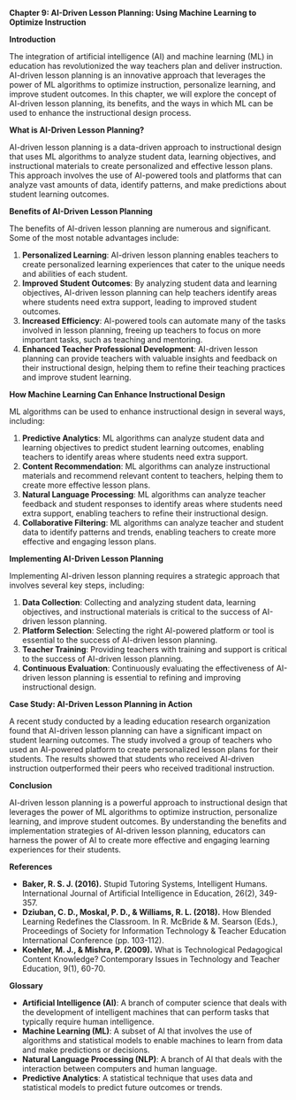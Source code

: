 **Chapter 9: AI-Driven Lesson Planning: Using Machine Learning to Optimize Instruction**

**Introduction**

The integration of artificial intelligence (AI) and machine learning (ML) in education has revolutionized the way teachers plan and deliver instruction. AI-driven lesson planning is an innovative approach that leverages the power of ML algorithms to optimize instruction, personalize learning, and improve student outcomes. In this chapter, we will explore the concept of AI-driven lesson planning, its benefits, and the ways in which ML can be used to enhance the instructional design process.

**What is AI-Driven Lesson Planning?**

AI-driven lesson planning is a data-driven approach to instructional design that uses ML algorithms to analyze student data, learning objectives, and instructional materials to create personalized and effective lesson plans. This approach involves the use of AI-powered tools and platforms that can analyze vast amounts of data, identify patterns, and make predictions about student learning outcomes.

**Benefits of AI-Driven Lesson Planning**

The benefits of AI-driven lesson planning are numerous and significant. Some of the most notable advantages include:

1. **Personalized Learning**: AI-driven lesson planning enables teachers to create personalized learning experiences that cater to the unique needs and abilities of each student.
2. **Improved Student Outcomes**: By analyzing student data and learning objectives, AI-driven lesson planning can help teachers identify areas where students need extra support, leading to improved student outcomes.
3. **Increased Efficiency**: AI-powered tools can automate many of the tasks involved in lesson planning, freeing up teachers to focus on more important tasks, such as teaching and mentoring.
4. **Enhanced Teacher Professional Development**: AI-driven lesson planning can provide teachers with valuable insights and feedback on their instructional design, helping them to refine their teaching practices and improve student learning.

**How Machine Learning Can Enhance Instructional Design**

ML algorithms can be used to enhance instructional design in several ways, including:

1. **Predictive Analytics**: ML algorithms can analyze student data and learning objectives to predict student learning outcomes, enabling teachers to identify areas where students need extra support.
2. **Content Recommendation**: ML algorithms can analyze instructional materials and recommend relevant content to teachers, helping them to create more effective lesson plans.
3. **Natural Language Processing**: ML algorithms can analyze teacher feedback and student responses to identify areas where students need extra support, enabling teachers to refine their instructional design.
4. **Collaborative Filtering**: ML algorithms can analyze teacher and student data to identify patterns and trends, enabling teachers to create more effective and engaging lesson plans.

**Implementing AI-Driven Lesson Planning**

Implementing AI-driven lesson planning requires a strategic approach that involves several key steps, including:

1. **Data Collection**: Collecting and analyzing student data, learning objectives, and instructional materials is critical to the success of AI-driven lesson planning.
2. **Platform Selection**: Selecting the right AI-powered platform or tool is essential to the success of AI-driven lesson planning.
3. **Teacher Training**: Providing teachers with training and support is critical to the success of AI-driven lesson planning.
4. **Continuous Evaluation**: Continuously evaluating the effectiveness of AI-driven lesson planning is essential to refining and improving instructional design.

**Case Study: AI-Driven Lesson Planning in Action**

A recent study conducted by a leading education research organization found that AI-driven lesson planning can have a significant impact on student learning outcomes. The study involved a group of teachers who used an AI-powered platform to create personalized lesson plans for their students. The results showed that students who received AI-driven instruction outperformed their peers who received traditional instruction.

**Conclusion**

AI-driven lesson planning is a powerful approach to instructional design that leverages the power of ML algorithms to optimize instruction, personalize learning, and improve student outcomes. By understanding the benefits and implementation strategies of AI-driven lesson planning, educators can harness the power of AI to create more effective and engaging learning experiences for their students.

**References**

* **Baker, R. S. J. (2016).** Stupid Tutoring Systems, Intelligent Humans. International Journal of Artificial Intelligence in Education, 26(2), 349-357.
* **Dziuban, C. D., Moskal, P. D., & Williams, R. L. (2018).** How Blended Learning Redefines the Classroom. In R. McBride & M. Searson (Eds.), Proceedings of Society for Information Technology & Teacher Education International Conference (pp. 103-112).
* **Koehler, M. J., & Mishra, P. (2009).** What is Technological Pedagogical Content Knowledge? Contemporary Issues in Technology and Teacher Education, 9(1), 60-70.

**Glossary**

* **Artificial Intelligence (AI)**: A branch of computer science that deals with the development of intelligent machines that can perform tasks that typically require human intelligence.
* **Machine Learning (ML)**: A subset of AI that involves the use of algorithms and statistical models to enable machines to learn from data and make predictions or decisions.
* **Natural Language Processing (NLP)**: A branch of AI that deals with the interaction between computers and human language.
* **Predictive Analytics**: A statistical technique that uses data and statistical models to predict future outcomes or trends.
